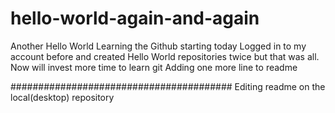 # hello-world-again-and-again
Another Hello World
Learning the Github starting today
Logged in to my account before and created Hello World repositories twice but that was all.
Now will invest more time to learn git
Adding one more line to readme

########################################
Editing readme on the local(desktop) repository